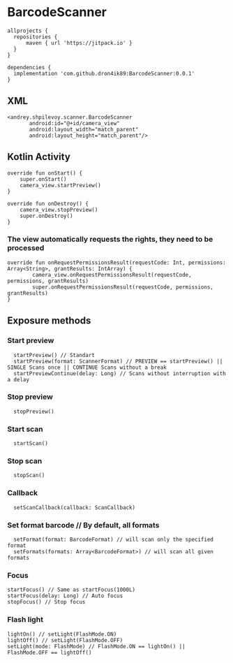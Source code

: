 # BarcodeScanner

```
allprojects {
  repositories {
	  maven { url 'https://jitpack.io' }
  }
}
```

``` 
dependencies {
  implementation 'com.github.dron4ik89:BarcodeScanner:0.0.1' 
}
```

## XML
```
<andrey.shpilevoy.scanner.BarcodeScanner
       android:id="@+id/camera_view"
       android:layout_width="match_parent"
       android:layout_height="match_parent"/>
```

## Kotlin Activity
```
override fun onStart() {
    super.onStart()
    camera_view.startPreview()
}

override fun onDestroy() {
    camera_view.stopPreview()
    super.onDestroy()
}
```

### The view automatically requests the rights, they need to be processed
```
override fun onRequestPermissionsResult(requestCode: Int, permissions: Array<String>, grantResults: IntArray) {
        camera_view.onRequestPermissionsResult(requestCode, permissions, grantResults)
        super.onRequestPermissionsResult(requestCode, permissions, grantResults)
}
```
 
## Exposure methods
### Start preview
```
  startPreview() // Standart
  startPreview(format: ScannerFormat) // PREVIEW == startPreview() || SINGLE Scans once || CONTINUE Scans without a break
  startPreviewContinue(delay: Long) // Scans without interruption with a delay
```

### Stop preview
```
  stopPreview()
```

### Start scan
```
  startScan()
```

### Stop scan
```
  stopScan()
```

### Callback
```
  setScanCallback(callback: ScanCallback)
```

### Set format barcode // By default, all formats
```
  setFormat(format: BarcodeFormat) // will scan only the specified format
  setFormats(formats: Array<BarcodeFormat>) // will scan all given formats
```

### Focus
```
startFocus() // Same as startFocus(1000L)
startFocus(delay: Long) // Auto focus
stopFocus() // Stop focus
```

### Flash light
```
lightOn() // setLight(FlashMode.ON)
lightOff() // setLight(FlashMode.OFF)
setLight(mode: FlashMode) // FlashMode.ON == lightOn() || FlashMode.OFF == lightOff()
```
